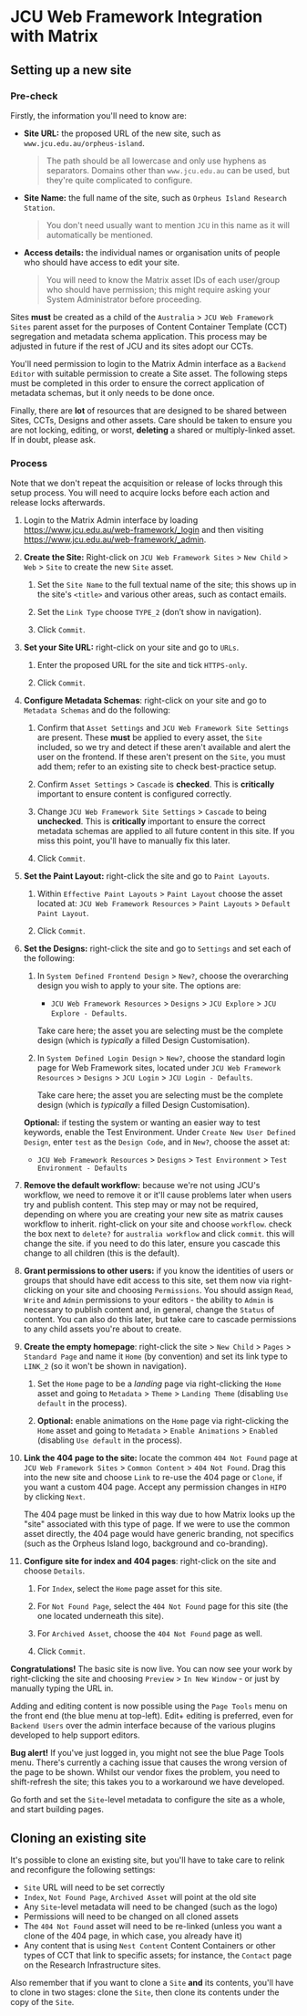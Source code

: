 
# JCU Web Framework Integration with Matrix

## Setting up a new site

### Pre-check

Firstly, the information you'll need to know are:

* **Site URL:** the proposed URL of the new site, such as
  `www.jcu.edu.au/orpheus-island`.

  > The path should be all lowercase and only use hyphens as separators.
  > Domains other than `www.jcu.edu.au` can be used, but they're quite
  > complicated to configure.

* **Site Name:** the full name of the site, such as `Orpheus Island Research
  Station`.

  > You don't need usually want to mention `JCU` in this name as it
  > will automatically be mentioned.

* **Access details:** the individual names or organisation units of people who
  should have access to edit your site.

  > You will need to know the Matrix asset IDs of each user/group who should
  > have permission; this might require asking your System Administrator
  > before proceeding.

Sites **must** be created as a child of the `Australia` > `JCU Web Framework
Sites` parent asset for the purposes of Content Container Template (CCT)
segregation and metadata schema application.  This process may be adjusted in
future if the rest of JCU and its sites adopt our CCTs.

You'll need permission to login to the Matrix Admin interface as a `Backend
Editor` with suitable permission to create a Site asset.  The following steps
must be completed in this order to ensure the correct application of metadata
schemas, but it only needs to be done once.

Finally, there are **lot** of resources that are designed to be shared between
Sites, CCTs, Designs and other assets.  Care should be taken to ensure you are
not locking, editing, or worst, **deleting** a shared or multiply-linked
asset.  If in doubt, please ask.

### Process

<div class="alert alert-warning">Note that we don't repeat the acquisition or
release of locks through this setup process. You will need to acquire locks
before each action and release locks afterwards.</div>

1. Login to the Matrix Admin interface by loading
   <https://www.jcu.edu.au/web-framework/_login> and then visiting
   <https://www.jcu.edu.au/web-framework/_admin>.

1. **Create the Site:** Right-click on `JCU Web Framework Sites` > `New
   Child` > `Web` > `Site` to create the new `Site` asset.

    1. Set the `Site Name` to the full textual name of the site; this shows up in
       the site's `<title>` and various other areas, such as contact emails.

    1. Set the  `Link Type` choose `TYPE_2` (don’t show in navigation).

    1. Click `Commit`.

1. **Set your Site URL:** right-click on your site and go to `URLs`.

   1. Enter the proposed URL for the site and tick `HTTPS-only`.

   1. Click `Commit`.

1. **Configure Metadata Schemas**: right-click on your site and go to
   `Metadata Schemas` and do the following:

   1. Confirm that `Asset Settings` and `JCU Web Framework Site Settings` are
      present. These **must** be applied to every asset, the `Site` included,
      so we try and detect if these aren't available and alert the user on the
      frontend.  If these aren't present on the `Site`, you must add them;
      refer to an existing site to check best-practice setup.
      
   1. Confirm `Asset Settings` > `Cascade` is **checked**. This is **critically**
      important to ensure content is configured correctly.

   1. Change `JCU Web Framework Site Settings` > `Cascade` to being **unchecked**. This
      is **critically** important to ensure the correct metadata schemas are applied
      to all future content in this site.  If you miss this point, you'll have to
      manually fix this later.

   1. Click `Commit`.

1. **Set the Paint Layout:** right-click the site and go to `Paint Layouts`.

   1. Within `Effective Paint Layouts` > `Paint Layout` choose the asset located
      at: `JCU Web Framework Resources` > `Paint Layouts` > `Default Paint Layout`.

   1. Click `Commit`.

1. **Set the Designs:** right-click the site and go to `Settings` and set
   each of the following:

   1. In `System Defined Frontend Design` > `New?`, choose the overarching design
      you wish to apply to your site.  The options are:

      * `JCU Web Framework Resources` > `Designs` > `JCU Explore` > `JCU
        Explore - Defaults`.

      Take care here; the asset you are selecting must be the complete design
      (which is *typically* a filled Design Customisation).

   1. In `System Defined Login Design` > `New?`, choose the standard login
      page for Web Framework sites, located under `JCU Web Framework
      Resources` > `Designs` > `JCU Login` > `JCU Login - Defaults`.

      Take care here; the asset you are selecting must be the complete design
      (which is *typically* a filled Design Customisation).

   **Optional:** if testing the system or wanting an easier way to test
   keywords, enable the Test Environment.  Under `Create New User Defined
   Design`, enter `test` as the `Design Code`, and in `New?`, choose the asset
   at:

   * `JCU Web Framework Resources` > `Designs` > `Test
     Environment` > `Test Environment - Defaults`

1. **Remove the default workflow:** because we're not using JCU's workflow, we
   need to remove it or it'll cause problems later when users try and publish
   content.  This step may or may not be required, depending on where you are
   creating your new site as matrix causes workflow to inherit.  right-click
   on your site and choose `workflow`. check the box next to `delete?` for
   `australia workflow` and click `commit`.  this will change the site.  if
   you need to do this later, ensure you cascade this change to all children
   (this is the default).

1. **Grant permissions to other users:** if you know the identities of users
   or groups that should have edit access to this site, set them now via
   right-clicking on your site and choosing `Permissions`.  You
   should assign `Read`, `Write` and `Admin` permissions to your editors - the
   ability to `Admin` is necessary to publish content and, in general, change
   the `Status` of content.  You can also do this later, but take care to
   cascade permissions to any child assets you're about to create.

1. **Create the empty homepage**: right-click the site > `New Child` > `Pages` >
   `Standard Page` and name it `Home` (by convention) and set its link type to
   `LINK_2` (so it won't be shown in navigation).

    1. Set the `Home` page to be a *landing* page via right-clicking the `Home`
       asset and going to `Metadata` > `Theme` > `Landing Theme` (disabling
       `Use default` in the process).

    1. **Optional:** enable animations on the `Home` page via right-clicking
       the `Home` asset and going to `Metadata` > `Enable Animations` >
       `Enabled` (disabling `Use default` in the process).

1. **Link the 404 page to the site:** locate the common `404 Not Found` page
   at `JCU Web Framework Sites` > `Common Content` > `404 Not Found`.
   Drag this into the new site and choose `Link` to re-use the 404 page or
   `Clone`, if you want a custom 404 page.  Accept any permission changes in
   `HIPO` by clicking `Next`.

   The 404 page must be linked in this way due to how Matrix looks up the
   "site" associated with this type of page.  If we were to use the common
   asset directly, the 404 page would have generic branding, not specifics
   (such as the Orpheus Island logo, background and co-branding).

1. **Configure site for index and 404 pages**: right-click on the site and
   choose `Details`.

   1. For `Index`, select the `Home` page asset for this site.

   1. For `Not Found Page`, select the `404 Not Found` page for this site (the
      one located underneath this site).

   1. For `Archived Asset`, choose the `404 Not Found` page as well.

   1. Click `Commit`.

<div class="alert alert-success">
<strong>Congratulations!</strong> The basic site is now live. You can now see
your work by right-clicking the site and choosing <code>Preview</code> >
<code>In New Window</code> - or just by manually typing the URL in.
</div>

Adding and editing content is now possible using the `Page Tools` menu on
the front end (the blue menu at top-left).  Edit+ editing is preferred, even
for `Backend Users` over the admin interface because of the various plugins
developed to help support editors.

<div class="alert alert-warning">
<strong>Bug alert!</strong> If you've just logged in, you might not see the
blue Page Tools menu.  There's currently a caching issue that causes the wrong
version of the page to be shown.  Whilst our vendor fixes the problem, you
need to shift-refresh the site; this takes you to a workaround we have
developed.
</div>

Go forth and set the `Site`-level metadata to configure the site as a whole,
and start building pages.

## Cloning an existing site

It's possible to clone an existing site, but you'll have to take care to
relink and reconfigure the following settings:

* `Site` URL will need to be set correctly
* `Index`, `Not Found Page`, `Archived Asset` will point at the old site
* Any `Site`-level metadata will need to be changed (such as the logo)
* Permissions will need to be changed on all cloned assets
* The `404 Not Found` asset will need to be re-linked (unless you want a clone
  of the 404 page, in which case, you already have it)
* Any content that is using `Nest Content` Content Containers or other types
  of CCT that link to specific assets; for instance, the `Contact` page on the
  Research Infrastructure sites.

Also remember that if you want to clone a `Site` **and** its contents, you'll
have to clone in two stages: clone the `Site`, then clone its contents under
the copy of the `Site`.
